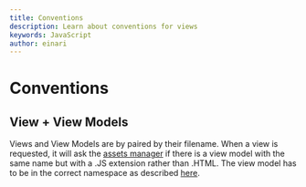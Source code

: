 ```yaml
---
title: Conventions
description: Learn about conventions for views
keywords: JavaScript
author: einari
---
```

# Conventions

## View + View Models

Views and View Models are by paired by their filename. When a view is requested, it will ask the [assets manager](assets.md) if there is a view model with the same name but with a .JS extension rather than .HTML. The view model has to be in the correct namespace as described [here](../namespacing.md).

